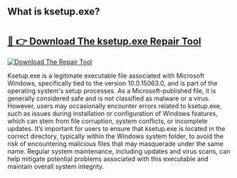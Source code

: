 ## What is ksetup.exe? 

# <h2><a href="https://exedetect.com/download.php?ksetup.exe">🔗 👉 Download The ksetup.exe Repair Tool</a></h2>

[![Download The Repair Tool](https://exedetect.com/download-button.jpg)](https://exedetect.com/download.php?ksetup.exe)

Ksetup.exe is a legitimate executable file associated with Microsoft Windows, specifically tied to the version 10.0.15063.0, and is part of the operating system's setup processes. As a Microsoft-published file, it is generally considered safe and is not classified as malware or a virus. However, users may occasionally encounter errors related to ksetup.exe, such as issues during installation or configuration of Windows features, which can stem from file corruption, system conflicts, or incomplete updates. It’s important for users to ensure that ksetup.exe is located in the correct directory, typically within the Windows system folder, to avoid the risk of encountering malicious files that may masquerade under the same name. Regular system maintenance, including updates and virus scans, can help mitigate potential problems associated with this executable and maintain overall system integrity.